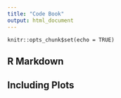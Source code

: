 ```yaml
---
title: "Code Book"
output: html_document
---
```


```{r setup, include=FALSE}
knitr::opts_chunk$set(echo = TRUE)
```

## R Markdown



## Including Plots


